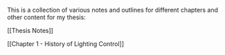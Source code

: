 This is a collection of various notes and outlines for different chapters and other content for my thesis:

[[Thesis Notes]]

[[Chapter 1 - History of Lighting Control]]
